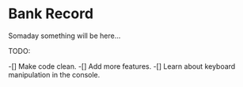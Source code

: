 # Bank Record

Somaday something will be here...

TODO: 

-[] Make code clean.
-[] Add more features.
-[] Learn about keyboard manipulation in the console. 
